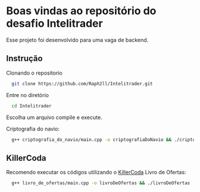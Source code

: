 # Boas vindas ao repositório do desafio Intelitrader

Esse projeto foi desenvolvido para uma vaga de backend.

## Instrução

Clonando o repositorio

```bash
  git clone https://github.com/Raph2ll/Intelitrader.git
```

Entre no diretório

```bash
  cd Intelitrader
```

Escolha um arquivo compile e execute.

Criptografia do navio:

```bash
  g++ criptografia_do_navio/main.cpp -o criptografiaDoNavio && ./criptografiaDoNavio
```
## KillerCoda

Recomendo executar os códigos utilizando o [KillerCoda](https://killercoda.com/playgrounds/scenario/ubuntu)
Livro de Ofertas:

```bash
  g++ livro_de_ofertas/main.cpp -o livroDeOfertas && ./livroDeOfertas
```
